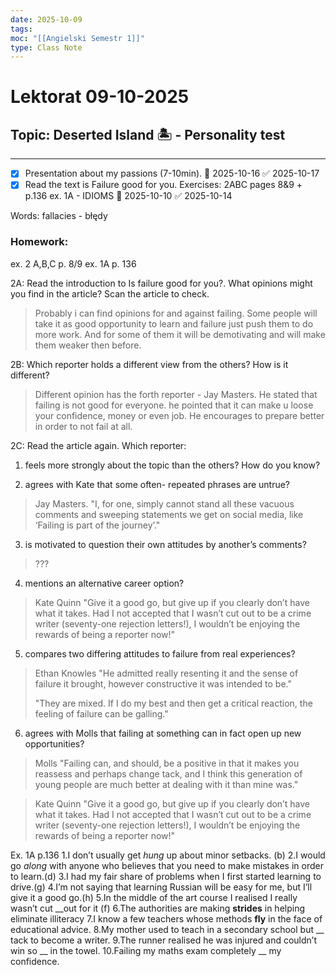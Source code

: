 ```yaml
---
date: 2025-10-09
tags:
moc: "[[Angielski Semestr 1]]"
type: Class Note
---
```


# Lektorat 09-10-2025

## Topic: Deserted Island 🏝 - Personality test

---

 - [x] Presentation about my passions (7-10min). 📅 2025-10-16 ✅ 2025-10-17
 - [x] Read the text is Failure good for you. Exercises: 2ABC pages 8&9 + p.136 ex. 1A - IDIOMS 📅 2025-10-10 ✅ 2025-10-14

Words:
fallacies - błędy
### Homework:
ex. 2 A,B,C p. 8/9
ex. 1A p. 136

2A:
Read the introduction to Is failure good for you?. What opinions might you find in the article? Scan the article to check.

>Probably i can find opinions for and against failing. Some people will take it as good opportunity to learn and failure just push them to do more work. And for some of them it will be demotivating and will make them weaker then before.

2B:
Which reporter holds a different view from the others? How is it different?
>Different opinion has the forth reporter - Jay Masters. He stated that failing is not good for everyone. he pointed that it can make u loose your confidence, money or even job. He encourages to prepare better in order to not fail at all.

2C:
Read the article again. Which reporter: 
1. feels more strongly about the topic than the others? How do you know? 
>
2. agrees with Kate that some often- repeated phrases are untrue? 

>Jay Masters.
>"I, for one, simply cannot stand all these vacuous comments and sweeping statements we get on social media, like ‘Failing is part of the journey’."
3. is motivated to question their own attitudes by another’s comments?
>???
4. mentions an alternative career option? 
>Kate Quinn
>"Give it a good go, but give up if you clearly don’t have what it takes. Had I not accepted that I wasn’t cut out to be a crime writer (seventy-one rejection letters!), I wouldn’t be enjoying the rewards of being a reporter now!"

5. compares two differing attitudes to failure from real experiences? 
>Ethan Knowles
>"He admitted really resenting it and the sense of failure it brought, however constructive it was intended to be."
>
>"They are mixed. If I do my best and then get a critical reaction, the feeling of failure can be galling."

6. agrees with Molls that failing at something can in fact open up new opportunities?
>Molls
>"Failing can, and should, be a positive in that it makes you reassess and perhaps change tack, and I think this generation of young people are much better at dealing with it than mine was."

>Kate Quinn
>"Give it a good go, but give up if you clearly don’t have what it takes. Had I not accepted that I wasn’t cut out to be a crime writer (seventy-one rejection letters!), I wouldn’t be enjoying the rewards of being a reporter now!"

Ex. 1A p.136
1.I don’t usually get *hung* up about minor setbacks. (b)
2.I would go *along* with anyone who believes that you need to make mistakes in order to learn.(d)
3.I had my fair share of problems when I first started learning to drive.(g)
4.I’m not saying that learning Russian will be easy for me, but I’ll give it a good go.(h)
5.In the middle of the art course I realised I really wasn’t cut __out for it (f)
6.The authorities are making **strides** in helping eliminate illiteracy
7.I know a few teachers whose methods **fly** in the face of educational advice.
8.My mother used to teach in a secondary school but __ tack to become a writer.
9.The runner realised he was injured and couldn’t win so __ in the towel.
10.Failing my maths exam completely __ my confidence.
